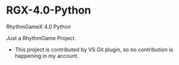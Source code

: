 # RGX-4.0-Python
RhythmGameX 4.0 Python

Just a RhythmGame Project.

* This project is contributed by VS Git plugin, so no contribution is happening in my account.
